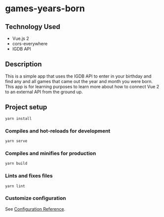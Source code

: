 # games-years-born

## Technology Used

 - Vue.js 2
 - cors-everywhere
 - IGDB API

## Description

This is a simple app that uses the IGDB API to enter in your birthday and find any and all games that came out the year and month you were born. This app is for learning purposes to learn more about how to connect Vue 2 to an external API from the ground up.

## Project setup
```
yarn install
```

### Compiles and hot-reloads for development
```
yarn serve
```

### Compiles and minifies for production
```
yarn build
```

### Lints and fixes files
```
yarn lint
```

### Customize configuration
See [Configuration Reference](https://cli.vuejs.org/config/).
